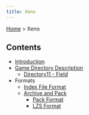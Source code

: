 ```yaml
---
title: Xeno
---
```


[Home](Main%20Page.md.md) > Xeno

## Contents

-   [Introduction][]
-   [Game Directory Description][]
    -   [Directory11 - Field][]
-   Formats
    -   [Index File Format][]
    -   [Archive and Pack][]
        -   [Pack Format][]
        -   [LZS Format][]

  [Introduction]: Xeno/Introduction.md "wikilink"
  [Game Directory Description]: Xeno/GameDirectoryDescription.md "wikilink"
  [Directory11 - Field]: Xeno/GameDirectoryDescription/Directory11%20Field.md
    "wikilink"
  [Index File Format]: Xeno/IndexFileFormat.md "wikilink"
  [Archive and Pack]: Xeno/ArchiveAndPack.md "wikilink"
  [Pack Format]: Xeno/ArchiveAndPack/PackFormat.md "wikilink"
  [LZS Format]: Xeno/ArchiveAndPack/LZSFormat.md "wikilink"
